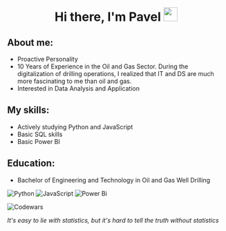 <h1 align="center"> Hi there, I'm Pavel</a> 
<img src="https://github.com/blackcater/blackcater/raw/main/images/Hi.gif" height="32"/></h1>
<h3 align="center"></h3>

## About me:
- Proactive Personality
- 10 Years of Experience in the Oil and Gas Sector. During the digitalization of drilling operations, I realized that IT and DS are much more fascinating to me than oil and gas.
- Interested in Data Analysis and Application
  
## My skills:
- Actively studying Python and JavaScript  
- Basic SQL skills  
- Basic Power BI

## Education:
- Bachelor of Engineering and Technology in Oil and Gas Well Drilling

![Python](https://img.shields.io/badge/python-3670A0?style=for-the-badge&logo=python&logoColor=ffdd54)
![JavaScript](https://img.shields.io/badge/javascript-%23323330.svg?style=for-the-badge&logo=javascript&logoColor=%23F7DF1E)
![Power Bi](https://img.shields.io/badge/power_bi-F2C811?style=for-the-badge&logo=powerbi&logoColor=black)

![Codewars](https://github.r2v.ch/codewars?user=Pavelrrr&name=true&top_languages=true&stroke=%23b362ff&theme=purple_dark)


*It's easy to lie with statistics, but it's hard to tell the truth without statistics*


